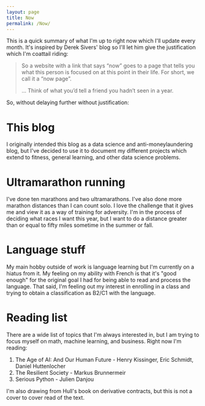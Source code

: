 ```yaml
---
layout: page
title: Now
permalink: /Now/
---
```


This is a quick summary of what I'm up to right now which I'll update every month. It's inspired by Derek Sivers' blog so I'll let him give the justification which I'm coattail riding:

> So a website with a link that says “now” goes to a page that tells you what this person is focused on at this point in their life. For short, we call it a “now page”.
>
>...
>Think of what you’d tell a friend you hadn’t seen in a year.

 
 
So, without delaying further without justification:
# This blog

I originally intended this blog as a data science and anti-moneylaundering blog, but I've decided to use it to document my different projects which extend to fitness, general learning, and other data science problems.  

# Ultramarathon running

I've done ten marathons and two ultramarathons. I've also done more marathon distances than I can count solo. I love the challenge that it gives me and view it as a way of training for adversity. I'm in the process of deciding what races I want this year, but I want to do a distance greater than or equal to fifty miles sometime in the summer or fall.



# Language stuff
My main hobby outside of work is language learning but I'm currently on a hiatus from it. My feeling on my ability with French is that it's "good enough" for the original goal I had for being able to read and process the language. That said, I'm feeling out my interest in enrolling in a class and trying to obtain a classification as B2/C1 with the language.


#  Reading list

There are a wide list of topics that I'm always interested in, but I am trying to focus myself on math, machine learning, and business. Right now I'm reading:

1. The Age of AI: And Our Human Future - Henry Kissinger, Eric Schmidt, Daniel Huttenlocher
2. The Resilient Society - Markus Brunnermeir
3. Serious Python - Julien Danjou


I'm also drawing from Hull's book on derivative contracts, but this is not a cover to cover read of the text.


